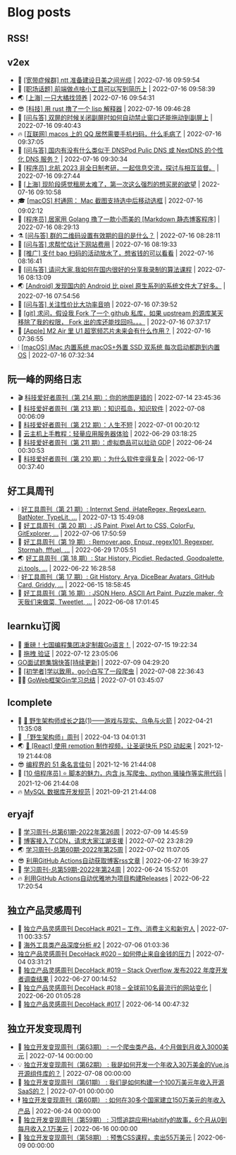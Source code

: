 # Blog posts
## RSS!



## v2ex

<!-- v2ex:START  -->
- 🫶 [[宽带症候群] ntt 准备建设日美之间光缆](https://www.v2ex.com/t/866657#reply0) | 2022-07-16 09:59:54 
- 🧰 [[职场话题] 前端做点啥小工具可以写到简历上](https://www.v2ex.com/t/866656#reply0) | 2022-07-16 09:58:39 
- 🌏 [[上海] 一只大橘找领养](https://www.v2ex.com/t/866655#reply2) | 2022-07-16 09:54:31 
- 😎 [[科技] 用 rust 撸了一个 lisp 解释器](https://www.v2ex.com/t/866654#reply3) | 2022-07-16 09:46:28 
- 💂 [[问与答] 双屏的时候关闭副屏时如何自动禁止窗口还能拖动到副屏上](https://www.v2ex.com/t/866653#reply2) | 2022-07-16 09:40:43 
- 🔥 [[互联网] macos 上的 QQ 居然需要手机扫码，什么毛病了](https://www.v2ex.com/t/866652#reply0) | 2022-07-16 09:37:05 
- 🦅 [[问与答] 国内有没有什么类似于 DNSPod Pulic DNS 或 NextDNS 的个性化 DNS 服务？](https://www.v2ex.com/t/866651#reply1) | 2022-07-16 09:30:34 
- 🙉 [[程序员] 北航 2023 非全日制考研，一起信息交流，探讨与相互监督。](https://www.v2ex.com/t/866650#reply1) | 2022-07-16 09:27:44 
- 💫 [[上海] 现阶段感觉租房太难了，第一次这么强烈的想买房的欲望](https://www.v2ex.com/t/866648#reply8) | 2022-07-16 09:10:58 
- 🎓 [[macOS] 村通网： Mac 截图支持选中后移动选框](https://www.v2ex.com/t/866647#reply0) | 2022-07-16 09:02:12 
- 🗽 [[程序员] 居家用 Golang 撸了一款小而美的 [Markdown 静态博客程序]](https://www.v2ex.com/t/866645#reply9) | 2022-07-16 08:29:13 
- ⚗️ [[问与答] 群的二维码设置有效期的目的是什么？](https://www.v2ex.com/t/866644#reply4) | 2022-07-16 08:28:11 
- 🦍 [[问与答] 求帮忙估计下网站费用](https://www.v2ex.com/t/866642#reply6) | 2022-07-16 08:19:33 
- 🤩 [[推广] 支付 bao 扫码的活动放水了，想省钱的可以看看](https://www.v2ex.com/t/866641#reply1) | 2022-07-16 08:16:41 
- 🙉 [[问与答] 请问大家,我如何在国内很好的分享我录制的算法课程](https://www.v2ex.com/t/866640#reply4) | 2022-07-16 08:13:09 
- 🌏 [[Android] 发现国内的 Android 比 pixel 原生系列的系统文件大了好多。](https://www.v2ex.com/t/866638#reply2) | 2022-07-16 07:54:56 
- 🐘 [[问与答] 关注性价比大功率音响](https://www.v2ex.com/t/866637#reply0) | 2022-07-16 07:39:52 
- 🧰 [[git] 求问，假设我 Fork 了一个 github 私库，如果 upstream 的源库某天移除了我的权限， Fork 出的库还能找回吗。。。](https://www.v2ex.com/t/866636#reply5) | 2022-07-16 07:37:17 
- 💃 [[Apple] M2 Air 里 U1 超宽频芯片未来会有什么作用？](https://www.v2ex.com/t/866635#reply5) | 2022-07-16 07:36:55 
- 🕯 [[macOS] iMac 内置系统 macOS+外置 SSD 双系统 每次启动都跑到内置 OS](https://www.v2ex.com/t/866633#reply1) | 2022-07-16 07:32:34 <!-- v2ex:END -->

## 阮一峰的网络日志

<!-- ruanyf:START -->
- 🎬 [科技爱好者周刊（第 214 期）：你的地图是错的](http://www.ruanyifeng.com/blog/2022/07/weekly-issue-214.html) | 2022-07-14 23:45:36 
- 💄 [科技爱好者周刊（第 213 期）：知识孤岛，知识软件](http://www.ruanyifeng.com/blog/2022/07/weekly-issue-213.html) | 2022-07-08 00:06:09 
- 🐎 [科技爱好者周刊（第 212 期）：人生不短](http://www.ruanyifeng.com/blog/2022/07/weekly-issue-212.html) | 2022-07-01 00:20:12 
- 🤔 [云主机上手教程：轻量应用服务器体验](http://www.ruanyifeng.com/blog/2022/06/cloud-server-getting-started-tutorial.html) | 2022-06-29 03:18:25 
- 🧠 [科技爱好者周刊（第 211 期）：虚拟商品可以拉动 GDP](http://www.ruanyifeng.com/blog/2022/06/weekly-issue-211.html) | 2022-06-24 00:30:53 
- 🎃 [科技爱好者周刊（第 210 期）：为什么软件变得复杂](http://www.ruanyifeng.com/blog/2022/06/weekly-issue-210.html) | 2022-06-17 00:37:40 <!-- ruanyf:END -->

## 好工具周刊

<!-- bestxtools:START -->
- 🕯 [好工具周刊（第 21 期）: Internxt Send, iHateRegex, RegexLearn, BatNoter, TypeLit, ...](https://discuss-cn.bestxtools.com/d/58/1) | 2022-07-13 15:49:08 
- 🦩 [好工具周刊（第 20 期）: JS Paint, Pixel Art to CSS, ColorFu, GitExplorer, ...](https://discuss-cn.bestxtools.com/d/57/1) | 2022-07-06 17:50:59 
- 🦄 [好工具周刊（第 19 期）: Remover.app, Enpuz, regex101, Regexper, Stormah, fffuel, ...](https://discuss-cn.bestxtools.com/d/56/1) | 2022-06-29 17:05:51 
- 🌏 [好工具周刊（第 18 期）: Star History, Picdiet, Redacted, Goodpalette, zi.tools, ...](https://discuss-cn.bestxtools.com/d/47/1) | 2022-06-22 16:28:58 
- 🕯 [好工具周刊（第 17 期）: Git History, Arya, DiceBear Avatars, GitHub Card, Griddy, ...](https://discuss-cn.bestxtools.com/d/43/1) | 2022-06-15 18:58:45 
- 📝 [好工具周刊（第 16 期）: JSON Hero, ASCII Art Paint, Puzzle maker, 今天我们来做菜, Tweetlet, ...](https://discuss-cn.bestxtools.com/d/42/1) | 2022-06-08 17:01:45 <!-- bestxtools:END -->


## learnku订阅

<!-- learnku:START -->
- 🦅 [重磅！七国编程集团决定制裁Go语言！](https://learnku.com/articles/69766) | 2022-07-15 19:22:34 
- 🦅 [拖拽 验证](https://learnku.com/articles/69652) | 2022-07-12 23:05:06 
-  [GO面试题集锦快答[持续更新]](https://learnku.com/articles/69250) | 2022-07-09 04:29:20 
- 🌈 [[初学者]学以致用，go小白写了一段爬虫](https://learnku.com/go/t/69522) | 2022-07-08 22:36:43 
- 🧑‍🏫 [GoWeb框架Gin学习总结](https://learnku.com/articles/69259) | 2022-07-01 03:45:07 <!-- learnku:END -->



## lcomplete

<!-- lcomplete:START -->
- 🫶 [🐒 野生架构师成长之路&lpar;1&rpar;——游戏与现实、乌龟与火箭](http://codelc.com/post/growup/s01/) | 2022-04-21 11:35:08 
- 🧰 [「野生架构师」周刊](http://codelc.com/post/essay/%E9%87%8E%E7%94%9F%E6%9E%B6%E6%9E%84%E5%B8%88%E5%91%A8%E5%88%8A%E4%BB%8B%E7%BB%8D/) | 2022-04-13 04:01:31 
- 🌏 [🎄 [React] 使用 remotion 制作视频，让圣诞快乐 PSD 动起来](http://codelc.com/post/dev/js/remotion/) | 2021-12-19 21:44:08 
- 😎 [编程界的 51 条名言佳句](http://codelc.com/post/dev/thinking/quotes/) | 2021-12-16 21:44:08 
- 💂 [[10 倍程序员] ⭐ 脚本的魅力，内含 js 写爬虫、python 骚操作等实用代码](http://codelc.com/post/dev/10x/script/) | 2021-12-06 21:44:08 
- 🔥 [MySQL 数据库开发规范](http://codelc.com/post/dev/db/mysql_standard/) | 2021-09-21 21:44:08 <!-- lcomplete:END -->

## eryajf

<!-- eryajf:START -->
- 🫶 [学习周刊-总第61期-2022年第26周](https://wiki.eryajf.net/pages/703307/) | 2022-07-09 14:45:59 
- 🧰 [博客接入了CDN，请求大家江湖支援](https://wiki.eryajf.net/pages/5f559d/) | 2022-07-02 23:28:29 
- 🌏 [学习周刊-总第60期-2022年第25周](https://wiki.eryajf.net/pages/bff449/) | 2022-07-02 11:07:05 
- 😎 [利用GitHub Actions自动获取博客rss文章](https://wiki.eryajf.net/pages/1b1ba3/) | 2022-06-27 16:39:27 
- 💂 [学习周刊-总第59期-2022年第24周](https://wiki.eryajf.net/pages/b0bdd0/) | 2022-06-24 15:52:01 
- 🔥 [利用GitHub Actions自动优雅地为项目构建Releases](https://wiki.eryajf.net/pages/f3e878/) | 2022-06-22 17:20:54 <!-- eryajf:END -->



## 独立产品灵感周刊

<!-- DecoHack:START -->
- 🦣 [独立产品灵感周刊 DecoHack #021 – 工作、消费主义和新穷人](https://www.decohack.com/Post/753) | 2022-07-11 00:33:57 
- 🤡 [海外工具类产品深度分析 #2](https://www.decohack.com/Post/746) | 2022-07-06 01:03:36 
-  [独立产品灵感周刊 DecoHack #020 – 如何停止来自金钱的压力](https://www.decohack.com/Post/728) | 2022-07-04 03:31:21 
- 🐲 [独立产品灵感周刊 DecoHack #019 – Stack Overflow 发布2022 年度开发者调查结果](https://www.decohack.com/Post/699) | 2022-06-27 00:14:52 
- 🦅 [独立产品灵感周刊 DecoHack #018 – 全球前10名最流行的网站变化](https://www.decohack.com/Post/680) | 2022-06-20 01:05:28 
- 🧰 [独立产品灵感周刊 DecoHack #017](https://www.decohack.com/Post/663) | 2022-06-14 00:47:32 <!-- DecoHack:END -->

## 独立开发变现周刊

<!-- easyindie:START -->
- 💂 [独立开发变现周刊（第63期） : 一个爬虫类产品，4个月做到月收入3000美元](https://www.ezindie.com/weekly/issue-63) | 2022-07-14 00:00:00 
- 💡 [独立开发变现周刊（第62期） : 我是如何开发一个年收入30万美金的Vue.js开源组件库的？](https://www.ezindie.com/weekly/issue-62) | 2022-07-08 00:00:00 
- 🌋 [独立开发变现周刊（第61期） : 我们是如何构建一个100万美元年收入开源SaaS的？](https://www.ezindie.com/weekly/issue-61) | 2022-07-01 00:00:00 
- 🕴 [独立开发变现周刊（第60期） : 如何在30多个国家建立150万美元的年收入产品](https://www.ezindie.com/weekly/issue-60) | 2022-06-24 00:00:00 
- 🎊 [独立开发变现周刊（第59期） : 习惯追踪应用Habitify的故事，6个月从0到每月收入2.1万美元](https://www.ezindie.com/weekly/issue-59) | 2022-06-16 00:00:00 
- 🤔 [独立开发变现周刊（第58期） : 预售CSS课程，卖出55万美元](https://www.ezindie.com/weekly/issue-58) | 2022-06-09 00:00:00 <!-- easyindie:END -->



